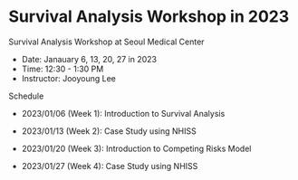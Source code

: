 # Survival Analysis Workshop in 2023

Survival Analysis Workshop at Seoul Medical Center

* Date: Janauary 6, 13, 20, 27 in 2023
* Time: 12:30 - 1:30 PM
* Instructor: Jooyoung Lee

Schedule

* 2023/01/06 (Week 1): Introduction to Survival Analysis

* 2023/01/13 (Week 2): Case Study using NHISS

* 2023/01/20 (Week 3): Introduction to Competing Risks Model 

* 2023/01/27 (Week 4): Case Study using NHISS



